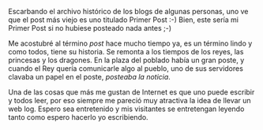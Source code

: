 <html><body><p>Escarbando el archivo histórico de los blogs de algunas personas, uno ve que el post más viejo es uno titulado Primer Post :-) Bien, este sería mi Primer Post si no hubiese posteado nada antes ;-)



Me acostubré al término <em>post</em> hace mucho tiempo ya, es un término lindo y como todos, tiene su historia. Se remonta a los tiempos de los reyes, las princesas y los dragones. En la plaza del poblado había un gran poste, y cuando el Rey quería comunicarle algo al pueblo, uno de sus servidores clavaba un papel en el poste, <em>posteaba la noticia</em>.



Una de las cosas que más me gustan de Internet es que uno puede escribir y todos leer, por eso siempre me pareció muy atractiva la idea de llevar un web log. Espero sea entretenido y mis visitantes se entretengan leyendo tanto como espero hacerlo yo escribiendo.

</p></body></html>